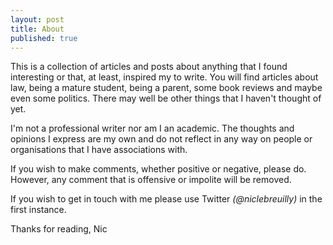 ```yaml
---
layout: post
title: About
published: true
---
```



This is a collection of articles and posts about anything that I found interesting or that, at least, inspired my to write. You will find articles about law, being a mature student, being a parent, some book reviews and maybe even some politics. There may well be other things that I haven't thought of yet.

I'm not a professional writer nor am I an academic. The thoughts and opinions I express are my own and do not reflect in any way on people or organisations that I have associations with. 

If you wish to make comments, whether positive or negative, please do. However, any comment that is offensive or impolite will be removed.

If you wish to get in touch with me please use Twitter *(@niclebreuilly)* in the first instance.

Thanks for reading,
Nic
